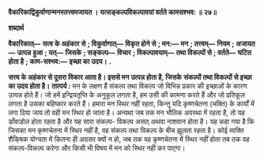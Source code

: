 **वैकारिकाद्विकुर्वाणान्मनस्तत्त्वमजायत ।** **यत्सङ्कल्पविकल्पावयां वर्तते कामसश्भव: ॥ २७॥** 

**शब्दार्थ** 

**वैकारिकात्—** **सत्व के अहंकार से** **; विकुर्वाणात्—** **विकृत होने से** **; मन:—** **मन** **; तत्त्वम्—** **नियम** **; अजायत—** **उत्पन्न** **हुआ** **; यत्—** **जिसके** **; सङ्कल्प—** **विचार** **; विकल्पावयाम्—** **तथा विकल्पों से** **; वर्तते—** **घटित होता है** **; काम-सश्भव:—** **इच्छा का उदय।** **.** 

**सत्त्व के अहंकार से दूसरा विकार आता है। इससे मन उत्पन्न होता है, जिसके** **संकल्पों तथा विकल्पों से इच्छा का उदय होता है।** **तात्पर्य :** मन के लक्षण हैं संकल्प तथा विकल्प जो विभिन्न प्रकार की इच्छाओं के कारण उत्पन्न होते हैं। जो हमें इन्द्रियतृप्ति के अनुकूल लगता है, हम उसी की कामना करते हैं और जो प्रतिकूल लगता है उसका बहिष्कार करते हैं। हमारा मन स्थिर नहीं रहता, किन्तु यदि कृष्णचेतना (भक्ति) के कार्यों में लगा दिया जाय तो वही मन स्थिर हो जाता है। अन्यथा जब तक मन भौतिक अवस्था में रहता है, तो यह डाँवाडोल होता रहता है और यह सारा संकल्प- विकल्प असत् अथवा नाशवान होता है। यह कहा गया है कि जिसका मन कृष्णचेतना में स्थिर नहीं है, वह संकल्प तथा विकल्प के बीच झूलता रहता है। कोई व्यक्ति शैकि्षक योग्यता में कितना ही अग्रसर क्यों न हो, जब तक वह कृष्णचेतना में स्थिर नहीं होता तब तक वह संकल्प-विकल्प करेगा और किसी भी विषय में मन को स्थिर नहीं कर पाएगा।  